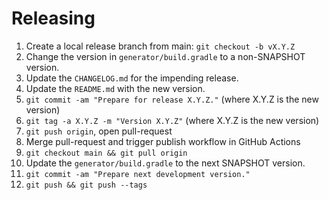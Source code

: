# Releasing

1. Create a local release branch from main: `git checkout -b vX.Y.Z`
2. Change the version in `generator/build.gradle` to a non-SNAPSHOT version.
3. Update the `CHANGELOG.md` for the impending release.
4. Update the `README.md` with the new version.
5. `git commit -am "Prepare for release X.Y.Z."` (where X.Y.Z is the new version)
6. `git tag -a X.Y.Z -m "Version X.Y.Z"` (where X.Y.Z is the new version)
7. `git push origin`, open pull-request
8. Merge pull-request and trigger publish workflow in GitHub Actions
9. `git checkout main && git pull origin`
10. Update the `generator/build.gradle` to the next SNAPSHOT version.
11. `git commit -am "Prepare next development version."`
12. `git push && git push --tags`
